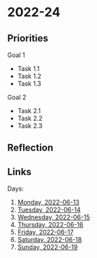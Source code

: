 # 2022-24

## Priorities

Goal 1
- Task 1.1
- Task 1.2
- Task 1.3

Goal 2
- Task 2.1
- Task 2.2
- Task 2.3

## Reflection



## Links
Days:

1. [Monday, 2022-06-13](calendar/days/2022-06-13.md)
2. [Tuesday, 2022-06-14](calendar/days/2022-06-14.md)
3. [Wednesday, 2022-06-15](calendar/days/2022-06-15.md)
4. [Thursday, 2022-06-16](calendar/days/2022-06-16.md)
5. [Friday, 2022-06-17](calendar/days/2022-06-17.md)
6. [Saturday, 2022-06-18](calendar/days/2022-06-18.md)
7. [Sunday, 2022-06-19](calendar/days/2022-06-19.md)
